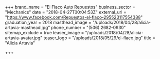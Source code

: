 +++
brand_name = "El Flaco Auto Repuestos"
business_sector = "Mechanics"
date = "2018-04-27T00:04:53Z"
external_url = "https://www.facebook.com/Repuestos-el-flaco-295523117554388"
graduation_year = 2018
masthead_image = "/uploads/2018/04/28/alicia-artavia-masthead.jpg"
phone_number = "(506) 2682-0930"
sitemap_exclude = true
teaser_image = "/uploads/2018/04/28/alicia-artavia-avatar.jpg"
teaser_logo = "/uploads/2018/05/29/el-flaco.jpg"
title = "Alicia Artavia"

+++
